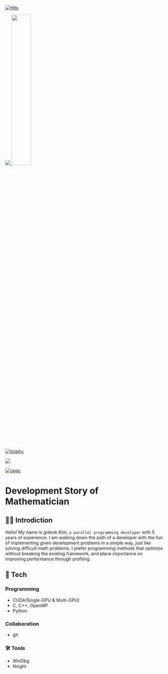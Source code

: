 [![Hits](https://hits.seeyoufarm.com/api/count/incr/badge.svg?url=https%3A%2F%2Fgithub.com%2FGiDeokKim&count_bg=%2379C83D&title_bg=%23555555&icon=&icon_color=%23E7E7E7&title=hits&edge_flat=false)](https://hits.seeyoufarm.com)

<a href="s">
  <img src="https://github-readme-stats.vercel.app/api?username=gideokKim&show_icons=true&theme=radical" />
</a>
<a href="s">
  <img src="https://github-readme-stats.vercel.app/api/top-langs/?username=gideokKim&layout=compact&theme=radical" width="35%" />
</a>

[![trophy](https://github-profile-trophy.vercel.app/?username=gideokKim&theme=radical&row=2&column=5)](https://github.com/ryo-ma/github-profile-trophy)

<a href="s">
  <img src="http://mazassumnida.wtf/api/v2/generate_badge?boj=potatooftaebaek" />
</a>

[![opgc](https://api.opgc.me/githubs/users/gideokKim/tag/?theme=dracula)](https://opgc.me/#/users/gideokKim)

# Development Story of Mathematician

## 👨‍💻 Introdiction

Hello! My name is gideok Kim, `a parallel programming developer` with 5 years of experience.
I am walking down the path of a developer with the fun of implementing given development problems in a simple way, just like solving difficult math problems.
I prefer programming methods that optimize without breaking the existing framework, and place importance on improving performance through profiling.

## 📖 Tech

### Programming
- CUDA(Single-GPU & Multi-GPU)
- C, C++, OpenMP
- Python

### Collaboration

- git

### 🛠️ Tools

- WinDbg
- Nsight
